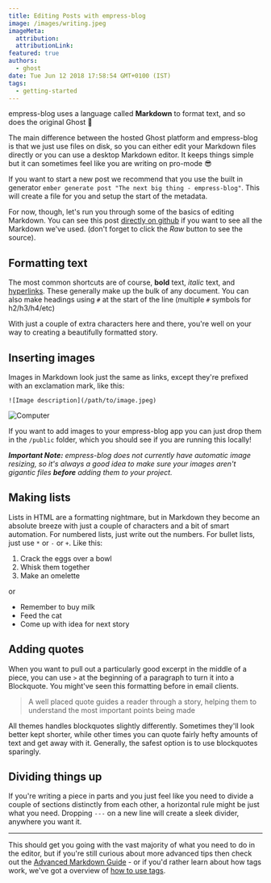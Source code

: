 ```yaml
---
title: Editing Posts with empress-blog
image: /images/writing.jpeg
imageMeta:
  attribution:
  attributionLink:
featured: true
authors:
  - ghost
date: Tue Jun 12 2018 17:58:54 GMT+0100 (IST)
tags:
  - getting-started
---
```


empress-blog uses a language called **Markdown** to format text, and so does the original Ghost 🎉

The main difference between the hosted Ghost platform and empress-blog is that we just use files on disk, so you can either edit your Markdown files directly or you can use a desktop Markdown editor. It keeps things simple but it can sometimes feel like you are writing on pro-mode 😎

If you want to start a new post we recommend that you use the built in generator `ember generate post "The next big thing - empress-blog"`. This will create a file for you and setup the start of the metadata.

For now, though, let's run you through some of the basics of editing Markdown. You can see this post [directly on github](https://github.com/empress/empress-blog/blob/master/blueprints/empress-blog/files/__base__/content/the-editor.md) if you want to see all the Markdown we've used. (don't forget to click the _Raw_ button to see the source).


## Formatting text

The most common shortcuts are of course, **bold** text, _italic_ text, and [hyperlinks](https://example.com). These generally make up the bulk of any document. You can also make headings using `#` at the start of the line (multiple `#` symbols for h2/h3/h4/etc)

With just a couple of extra characters here and there, you're well on your way to creating a beautifully formatted story.


## Inserting images

Images in Markdown look just the same as links, except they're prefixed with an exclamation mark, like this:

`![Image description](/path/to/image.jpeg)`

![Computer](https://casper.ghost.org/v1.0.0/images/computer.jpeg)

If you want to add images to your empress-blog app you can just drop them in the `/public` folder, which you should see if you are running this locally!

_**Important Note:** empress-blog does not currently have automatic image resizing, so it's always a good idea to make sure your images aren't gigantic files **before** adding them to your project._


## Making lists

Lists in HTML are a formatting nightmare, but in Markdown they become an absolute breeze with just a couple of characters and a bit of smart automation. For numbered lists, just write out the numbers. For bullet lists, just use `*` or `-` or `+`. Like this:

1. Crack the eggs over a bowl
2. Whisk them together
3. Make an omelette

or

- Remember to buy milk
- Feed the cat
- Come up with idea for next story


## Adding quotes

When you want to pull out a particularly good excerpt in the middle of a piece, you can use `>` at the beginning of a paragraph to turn it into a Blockquote. You might've seen this formatting before in email clients.

> A well placed quote guides a reader through a story, helping them to understand the most important points being made

All themes handles blockquotes slightly differently. Sometimes they'll look better kept shorter, while other times you can quote fairly hefty amounts of text and get away with it. Generally, the safest option is to use blockquotes sparingly.


## Dividing things up

If you're writing a piece in parts and you just feel like you need to divide a couple of sections distinctly from each other, a horizontal rule might be just what you need. Dropping `---` on a new line will create a sleek divider, anywhere you want it.

---

This should get you going with the vast majority of what you need to do in the editor, but if you're still curious about more advanced tips then check out the [Advanced Markdown Guide](/advanced-markdown/) - or if you'd rather learn about how tags work, we've got a overview of [how to use tags](/using-tags/).
